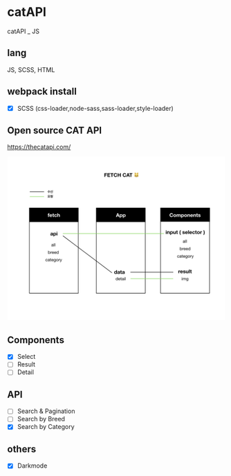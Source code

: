 # catAPI
catAPI _ JS

## lang
JS, SCSS, HTML

## webpack install
- [x] SCSS (css-loader,node-sass,sass-loader,style-loader)

## Open source CAT API 
https://thecatapi.com/

![alt text](https://raw.githubusercontent.com/Lee-ji-soo/catAPI/main/fetchcat2.jpeg?raw=true)

## Components
- [x] Select
- [ ] Result
- [ ] Detail

## API
- [ ] Search & Pagination
- [ ] Search by Breed
- [x] Search by Category

## others
- [x] Darkmode
